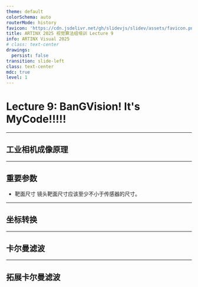 ```yaml
---
theme: default
colorSchema: auto
routerMode: history
favicon: 'https://cdn.jsdelivr.net/gh/slidevjs/slidev/assets/favicon.png'
title: ARTINX 2025 视觉算法组培训 Lecture 9
info: ARTINX Visual 2025
# class: text-center
drawings:
  persist: false
transition: slide-left
class: text-center
mdc: true
level: 1
---
```


# Lecture 9: BanGVision! It's MyCode!!!!!

---

## 工业相机成像原理

---

## 重要参数

- 靶面尺寸
镜头靶面尺寸应该至少不小于传感器的尺寸。

---

## 坐标转换

---

## 卡尔曼滤波

---

## 拓展卡尔曼滤波